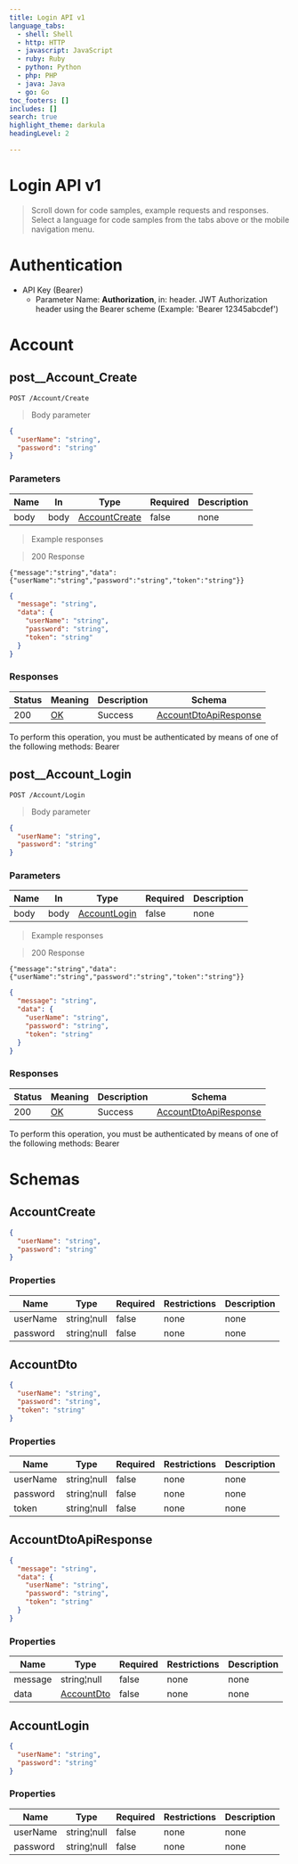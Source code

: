 ```yaml
---
title: Login API v1
language_tabs:
  - shell: Shell
  - http: HTTP
  - javascript: JavaScript
  - ruby: Ruby
  - python: Python
  - php: PHP
  - java: Java
  - go: Go
toc_footers: []
includes: []
search: true
highlight_theme: darkula
headingLevel: 2

---
```


<!-- Generator: Widdershins v4.0.1 -->

<h1 id="login-api">Login API v1</h1>

> Scroll down for code samples, example requests and responses. Select a language for code samples from the tabs above or the mobile navigation menu.

# Authentication

* API Key (Bearer)
    - Parameter Name: **Authorization**, in: header. JWT Authorization header using the Bearer scheme (Example: 'Bearer 12345abcdef')

<h1 id="login-api-account">Account</h1>

## post__Account_Create

`POST /Account/Create`

> Body parameter

```json
{
  "userName": "string",
  "password": "string"
}
```

<h3 id="post__account_create-parameters">Parameters</h3>

|Name|In|Type|Required|Description|
|---|---|---|---|---|
|body|body|[AccountCreate](#schemaaccountcreate)|false|none|

> Example responses

> 200 Response

```
{"message":"string","data":{"userName":"string","password":"string","token":"string"}}
```

```json
{
  "message": "string",
  "data": {
    "userName": "string",
    "password": "string",
    "token": "string"
  }
}
```

<h3 id="post__account_create-responses">Responses</h3>

|Status|Meaning|Description|Schema|
|---|---|---|---|
|200|[OK](https://tools.ietf.org/html/rfc7231#section-6.3.1)|Success|[AccountDtoApiResponse](#schemaaccountdtoapiresponse)|

<aside class="warning">
To perform this operation, you must be authenticated by means of one of the following methods:
Bearer
</aside>

## post__Account_Login

`POST /Account/Login`

> Body parameter

```json
{
  "userName": "string",
  "password": "string"
}
```

<h3 id="post__account_login-parameters">Parameters</h3>

|Name|In|Type|Required|Description|
|---|---|---|---|---|
|body|body|[AccountLogin](#schemaaccountlogin)|false|none|

> Example responses

> 200 Response

```
{"message":"string","data":{"userName":"string","password":"string","token":"string"}}
```

```json
{
  "message": "string",
  "data": {
    "userName": "string",
    "password": "string",
    "token": "string"
  }
}
```

<h3 id="post__account_login-responses">Responses</h3>

|Status|Meaning|Description|Schema|
|---|---|---|---|
|200|[OK](https://tools.ietf.org/html/rfc7231#section-6.3.1)|Success|[AccountDtoApiResponse](#schemaaccountdtoapiresponse)|

<aside class="warning">
To perform this operation, you must be authenticated by means of one of the following methods:
Bearer
</aside>

# Schemas

<h2 id="tocS_AccountCreate">AccountCreate</h2>
<!-- backwards compatibility -->
<a id="schemaaccountcreate"></a>
<a id="schema_AccountCreate"></a>
<a id="tocSaccountcreate"></a>
<a id="tocsaccountcreate"></a>

```json
{
  "userName": "string",
  "password": "string"
}

```

### Properties

|Name|Type|Required|Restrictions|Description|
|---|---|---|---|---|
|userName|string¦null|false|none|none|
|password|string¦null|false|none|none|

<h2 id="tocS_AccountDto">AccountDto</h2>
<!-- backwards compatibility -->
<a id="schemaaccountdto"></a>
<a id="schema_AccountDto"></a>
<a id="tocSaccountdto"></a>
<a id="tocsaccountdto"></a>

```json
{
  "userName": "string",
  "password": "string",
  "token": "string"
}

```

### Properties

|Name|Type|Required|Restrictions|Description|
|---|---|---|---|---|
|userName|string¦null|false|none|none|
|password|string¦null|false|none|none|
|token|string¦null|false|none|none|

<h2 id="tocS_AccountDtoApiResponse">AccountDtoApiResponse</h2>
<!-- backwards compatibility -->
<a id="schemaaccountdtoapiresponse"></a>
<a id="schema_AccountDtoApiResponse"></a>
<a id="tocSaccountdtoapiresponse"></a>
<a id="tocsaccountdtoapiresponse"></a>

```json
{
  "message": "string",
  "data": {
    "userName": "string",
    "password": "string",
    "token": "string"
  }
}

```

### Properties

|Name|Type|Required|Restrictions|Description|
|---|---|---|---|---|
|message|string¦null|false|none|none|
|data|[AccountDto](#schemaaccountdto)|false|none|none|

<h2 id="tocS_AccountLogin">AccountLogin</h2>
<!-- backwards compatibility -->
<a id="schemaaccountlogin"></a>
<a id="schema_AccountLogin"></a>
<a id="tocSaccountlogin"></a>
<a id="tocsaccountlogin"></a>

```json
{
  "userName": "string",
  "password": "string"
}

```

### Properties

|Name|Type|Required|Restrictions|Description|
|---|---|---|---|---|
|userName|string¦null|false|none|none|
|password|string¦null|false|none|none|

